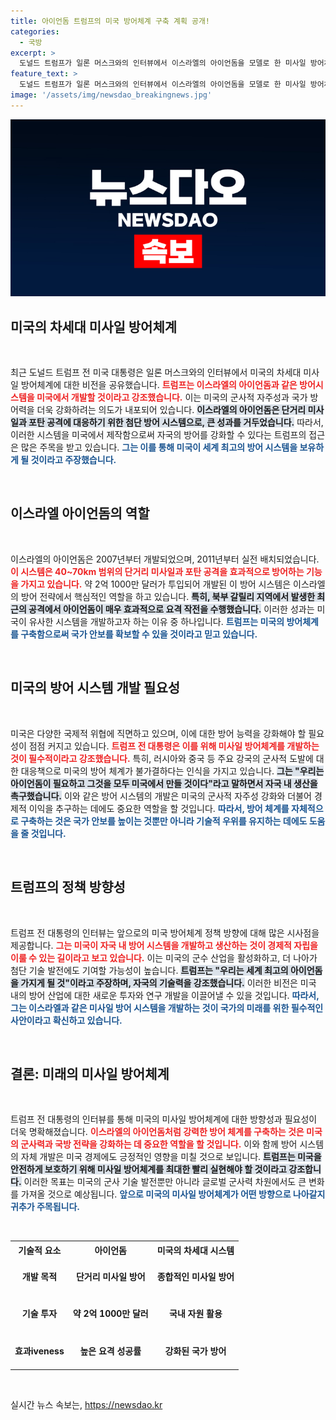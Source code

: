 ```yaml
---
title: 아이언돔 트럼프의 미국 방어체계 구축 계획 공개!
categories:
  - 국방
excerpt: >
  도널드 트럼프가 일론 머스크와의 인터뷰에서 이스라엘의 아이언돔을 모델로 한 미사일 방어체계를 미국에서 개발하겠다고 밝혔습니다. 세계 최고의 아이언돔을 갖게 될 것이라는 그의 발언이 주목받고 있습니다. 클릭하고 더 많은 이야기를 들어보세요!
feature_text: >
  도널드 트럼프가 일론 머스크와의 인터뷰에서 이스라엘의 아이언돔을 모델로 한 미사일 방어체계를 미국에서 개발하겠다고 밝혔습니다. 세계 최고의 아이언돔을 갖게 될 것이라는 그의 발언이 주목받고 있습니다. 클릭하고 더 많은 이야기를 들어보세요!
image: '/assets/img/newsdao_breakingnews.jpg'
---
```


<p><img src="/assets/img/newsdao_breakingnews.jpg" alt="koreaapp 속보" /></p>

<h2 data-ke-size="size26">미국의 차세대 미사일 방어체계</h2>

<p data-ke-size="size16">&nbsp;</p>

<p>최근 도널드 트럼프 전 미국 대통령은 일론 머스크와의 인터뷰에서 미국의 차세대 미사일 방어체계에 대한 비전을 공유했습니다. <b><span style="color: #ee2323;">트럼프는 이스라엘의 아이언돔과 같은 방어시스템을 미국에서 개발할 것이라고 강조했습니다.</span></b> 이는 미국의 군사적 자주성과 국가 방어력을 더욱 강화하려는 의도가 내포되어 있습니다. <b><span style="background-color: #21538527;">이스라엘의 아이언돔은 단거리 미사일과 포탄 공격에 대응하기 위한 첨단 방어 시스템으로, 큰 성과를 거두었습니다.</span></b> 따라서, 이러한 시스템을 미국에서 제작함으로써 자국의 방어를 강화할 수 있다는 트럼프의 접근은 많은 주목을 받고 있습니다. <b><span style="color: #1a5490;">그는 이를 통해 미국이 세계 최고의 방어 시스템을 보유하게 될 것이라고 주장했습니다.</span></b></p>

<p data-ke-size="size16">&nbsp;</p>

<h2 data-ke-size="size26">이스라엘 아이언돔의 역할</h2>

<p data-ke-size="size16">&nbsp;</p>

<p>이스라엘의 아이언돔은 2007년부터 개발되었으며, 2011년부터 실전 배치되었습니다. <b><span style="color: #ee2323;">이 시스템은 40~70km 범위의 단거리 미사일과 포탄 공격을 효과적으로 방어하는 기능을 가지고 있습니다.</span></b> 약 2억 1000만 달러가 투입되어 개발된 이 방어 시스템은 이스라엘의 방어 전략에서 핵심적인 역할을 하고 있습니다. <b><span style="background-color: #21538527;">특히, 북부 갈릴리 지역에서 발생한 최근의 공격에서 아이언돔이 매우 효과적으로 요격 작전을 수행했습니다.</span></b> 이러한 성과는 미국이 유사한 시스템을 개발하고자 하는 이유 중 하나입니다. <b><span style="color: #1a5490;">트럼프는 미국의 방어체계를 구축함으로써 국가 안보를 확보할 수 있을 것이라고 믿고 있습니다.</span></b></p>

<p data-ke-size="size16">&nbsp;</p>

<h2 data-ke-size="size26">미국의 방어 시스템 개발 필요성</h2>

<p data-ke-size="size16">&nbsp;</p>

<p>미국은 다양한 국제적 위협에 직면하고 있으며, 이에 대한 방어 능력을 강화해야 할 필요성이 점점 커지고 있습니다. <b><span style="color: #ee2323;">트럼프 전 대통령은 이를 위해 미사일 방어체계를 개발하는 것이 필수적이라고 강조했습니다.</span></b> 특히, 러시아와 중국 등 주요 강국의 군사적 도발에 대한 대응책으로 미국의 방어 체계가 불가결하다는 인식을 가지고 있습니다. <b><span style="background-color: #21538527;">그는 "우리는 아이언돔이 필요하고 그것을 모두 미국에서 만들 것이다"라고 말하면서 자국 내 생산을 촉구했습니다.</span></b> 이와 같은 방어 시스템의 개발은 미국의 군사적 자주성 강화와 더불어 경제적 이익을 추구하는 데에도 중요한 역할을 할 것입니다. <b><span style="color: #1a5490;">따라서, 방어 체계를 자체적으로 구축하는 것은 국가 안보를 높이는 것뿐만 아니라 기술적 우위를 유지하는 데에도 도움을 줄 것입니다.</span></b></p>

<p data-ke-size="size16">&nbsp;</p>

<h2 data-ke-size="size26">트럼프의 정책 방향성</h2>

<p data-ke-size="size16">&nbsp;</p>

<p>트럼프 전 대통령의 인터뷰는 앞으로의 미국 방어체계 정책 방향에 대해 많은 시사점을 제공합니다. <b><span style="color: #ee2323;">그는 미국이 자국 내 방어 시스템을 개발하고 생산하는 것이 경제적 자립을 이룰 수 있는 길이라고 보고 있습니다.</span></b> 이는 미국의 군수 산업을 활성화하고, 더 나아가 첨단 기술 발전에도 기여할 가능성이 높습니다. <b><span style="background-color: #21538527;">트럼프는 "우리는 세계 최고의 아이언돔을 가지게 될 것"이라고 주장하며, 자국의 기술력을 강조했습니다.</span></b> 이러한 비전은 미국 내의 방어 산업에 대한 새로운 투자와 연구 개발을 이끌어낼 수 있을 것입니다. <b><span style="color: #1a5490;">따라서, 그는 이스라엘과 같은 미사일 방어 시스템을 개발하는 것이 국가의 미래를 위한 필수적인 사안이라고 확신하고 있습니다.</span></b></p>

<p data-ke-size="size16">&nbsp;</p>

<h2 data-ke-size="size26">결론: 미래의 미사일 방어체계</h2>

<p data-ke-size="size16">&nbsp;</p>

<p>트럼프 전 대통령의 인터뷰를 통해 미국의 미사일 방어체계에 대한 방향성과 필요성이 더욱 명확해졌습니다. <b><span style="color: #ee2323;">이스라엘의 아이언돔처럼 강력한 방어 체계를 구축하는 것은 미국의 군사력과 국방 전략을 강화하는 데 중요한 역할을 할 것입니다.</span></b> 이와 함께 방어 시스템의 자체 개발은 미국 경제에도 긍정적인 영향을 미칠 것으로 보입니다. <b><span style="background-color: #21538527;">트럼프는 미국을 안전하게 보호하기 위해 미사일 방어체계를 최대한 빨리 실현해야 할 것이라고 강조합니다.</span></b> 이러한 목표는 미국의 군사 기술 발전뿐만 아니라 글로벌 군사력 차원에서도 큰 변화를 가져올 것으로 예상됩니다. <b><span style="color: #1a5490;">앞으로 미국의 미사일 방어체계가 어떤 방향으로 나아갈지 귀추가 주목됩니다.</span></b></p>

<p data-ke-size="size16">&nbsp;</p>

<table style="width: 100%; text-align: center;">
<tr>
<th><b>기술적 요소</b></th>
<th><b>아이언돔</b></th>
<th><b>미국의 차세대 시스템</b></th>
</tr>
<tr>
<td style="text-align: center; height: 54px;"><b>개발 목적</b></td>
<td style="text-align: center; height: 54px;"><b>단거리 미사일 방어</b></td>
<td style="text-align: center; height: 54px;"><b>종합적인 미사일 방어</b></td>
</tr>
<tr>
<td style="text-align: center; height: 54px;"><b>기술 투자</b></td>
<td style="text-align: center; height: 54px;"><b>약 2억 1000만 달러</b></td>
<td style="text-align: center; height: 54px;"><b>국내 자원 활용</b></td>
</tr>
<tr>
<td style="text-align: center; height: 54px;"><b>효과iveness</b></td>
<td style="text-align: center; height: 54px;"><b>높은 요격 성공률</b></td>
<td style="text-align: center; height: 54px;"><b>강화된 국가 방어</b></td>
</tr>
</table>

<p data-ke-size="size16">&nbsp;</p>
실시간 뉴스 속보는, <a href="https://newsdao.kr" rel="dofollow">https://newsdao.kr</a>


